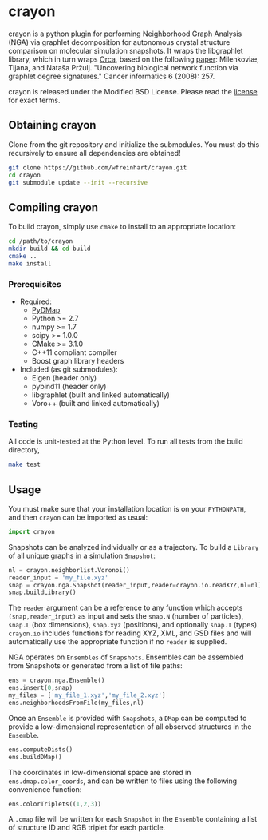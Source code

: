 # crayon

crayon is a python plugin for performing Neighborhood Graph Analysis (NGA) via graphlet decomposition
for autonomous crystal structure comparison on molecular simulation snapshots.
It wraps the libgraphlet library, which in turn wraps [Orca](http://www.biolab.si/supp/orca/orca.html),
based on the following [paper](https://www.ncbi.nlm.nih.gov/pmc/articles/PMC2623288/):
Milenkoviæ, Tijana, and Nataša Pržulj. "Uncovering biological network function via graphlet degree signatures."
Cancer informatics 6 (2008): 257.

crayon is released under the Modified BSD License. Please read the [license](LICENSE.md) for exact terms.

## Obtaining crayon

Clone from the git repository and initialize the submodules. You must do this recursively to ensure all
dependencies are obtained!

```bash
git clone https://github.com/wfreinhart/crayon.git
cd crayon
git submodule update --init --recursive
```

## Compiling crayon

To build crayon, simply use `cmake` to install to an appropriate location:

```bash
cd /path/to/crayon
mkdir build && cd build
cmake ..
make install
```

### Prerequisites

 * Required:
     * [PyDMap](https://github.com/awlong/DiffusionMap)
     * Python >= 2.7
     * numpy >= 1.7
     * scipy >= 1.0.0
     * CMake >= 3.1.0
     * C++11 compliant compiler
     * Boost graph library headers
 * Included (as git submodules):
     * Eigen (header only)
     * pybind11 (header only)
     * libgraphlet (built and linked automatically)
     * Voro++ (built and linked automatically)

### Testing

All code is unit-tested at the Python level. To run all tests from the build directory,

```bash
make test
```

## Usage

You must make sure that your installation location is on your `PYTHONPATH`, and then `crayon` can
be imported as usual:

```python
import crayon
```

Snapshots can be analyzed individually or as a trajectory. To build a `Library` of all unique
graphs in a simulation `Snapshot`:

```python
nl = crayon.neighborlist.Voronoi()
reader_input = 'my_file.xyz'
snap = crayon.nga.Snapshot(reader_input,reader=crayon.io.readXYZ,nl=nl)
snap.buildLibrary()
```

The `reader` argument can be a reference to any function which accepts `(snap,reader_input)` as
input and sets the `snap.N` (number of particles), `snap.L` (box dimensions), `snap.xyz` (positions),
and optionally `snap.T` (types). `crayon.io` includes functions for reading XYZ, XML, and GSD files
and will automatically use the appropriate function if no `reader` is supplied.

NGA operates on `Ensembles` of `Snapshots`. Ensembles can be assembled from Snapshots or generated
from a list of file paths:

```python
ens = crayon.nga.Ensemble()
ens.insert(0,snap)
my_files = ['my_file_1.xyz','my_file_2.xyz']
ens.neighborhoodsFromFile(my_files,nl)
```

Once an `Ensemble` is provided with `Snapshots`, a `DMap` can be computed to provide a low-dimensional
representation of all observed structures in the `Ensemble`.

```python
ens.computeDists()
ens.buildDMap()
```

The coordinates in low-dimensional space are stored in `ens.dmap.color_coords`, and can be written to
files using the following convenience function:

```python
ens.colorTriplets((1,2,3))
```

A `.cmap` file will be written for each `Snapshot` in the `Ensemble` containing a list of structure ID
and RGB triplet for each particle.